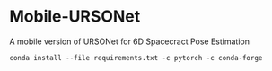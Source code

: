 # Mobile-URSONet
A mobile version of URSONet for 6D Spacecract Pose Estimation

```
conda install --file requirements.txt -c pytorch -c conda-forge

```
